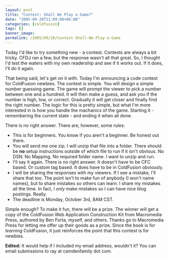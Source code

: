 ```yaml
---
layout: post
title: "Contest: Shall We Play a Game?"
date: "2005-09-20T11:09:00+06:00"
categories: [coldfusion]
tags: []
banner_image: 
permalink: /2005/09/20/Contest-Shall-We-Play-a-Game
---
```


Today I'd like to try something new - a contest. Contests are always a bit tricky. CFDJ ran a few, but the response wasn't all that great. So, I thought I'd test the waters with my own readership and see if it works out. If it does, I'll do it again.

That being said, let's get on it with. Today I'm announcing a code contest for ColdFusion newbies. The contest is simple. You will design a simple number guessing game. The game will prompt the viewer to pick a number between one and a hundred. It will then make a guess, and ask you if the number is high, low, or correct. Gradually it will get closer and finally find the right number. The logic for this is pretty simple, but what I'm more interested in is how you handle the machanics of the game. Starting it - remembering the current state - and ending it when all done. 

There is no right answer. There are, however, some rules:

<ul>
<li>This is for beginners. You know if you aren't a beginner. Be honest out there.
<li>You will send me one zip. I will unzip that file into a folder. There should be <b>no</b> setup instructions outside of which file to run if it isn't obvious. No DSN. No Mapping. No required folder name. I want to unzip and run. 
<li>I'll say it again. There is no right answer. It doesn't have to be CFC based. Or custom tag based. It does have to be in ColdFusion obviously.
<li>I will be sharing the responses with my viewers. If I see a mistake, I'll share that too. The point isn't to make fun of anybody (I won't name names), but to share mistakes so others can learn. I share my mistakes all the time. In fact, I <i>only</i> make mistakes so I can have nice blog postings. Really.
<li>The deadline is Monday, October 3rd, 8AM CST.
</ul>

Simple enough? To make it fun, there will be a prize. The winner will get a copy of the ColdFusion Web Application Construction Kit from Macromedia Press, authored by Ben Forta, myself, and others. Thanks go to Macromedia Press for letting me offer up their goods as a prize. Since the book is for <i>learning</i> ColdFusion, it just reinforces the point that this contest is for newbies.

<b>Edited:</b> It would help if I included my email address, wouldn't it? You can email submissions to ray at camdenfamily dot com.